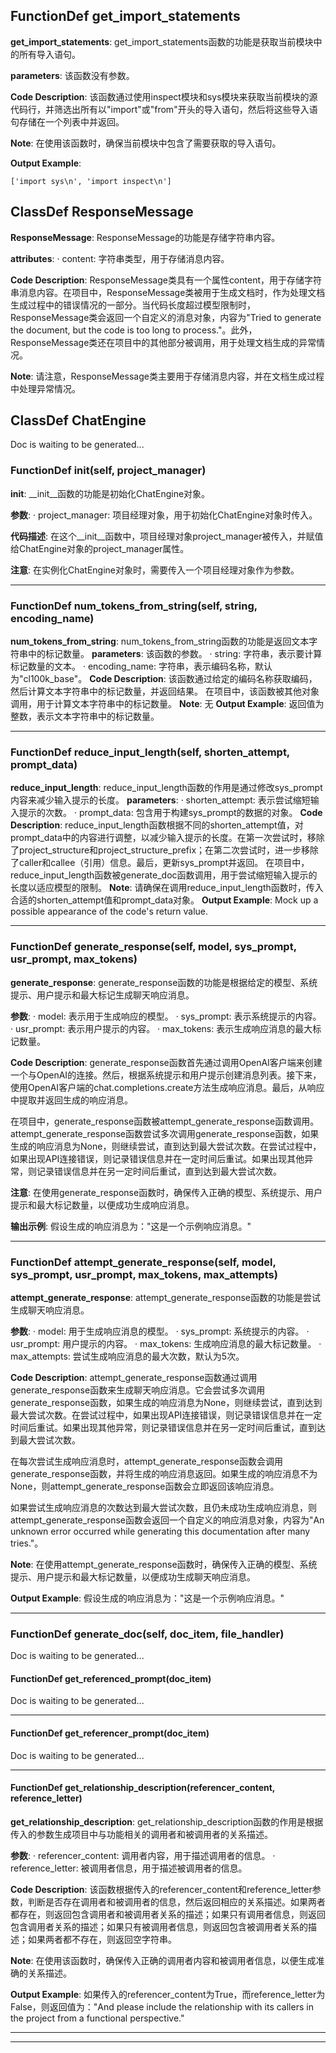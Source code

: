 ## FunctionDef get_import_statements
**get_import_statements**: get_import_statements函数的功能是获取当前模块中的所有导入语句。

**parameters**: 该函数没有参数。

**Code Description**: 该函数通过使用inspect模块和sys模块来获取当前模块的源代码行，并筛选出所有以"import"或"from"开头的导入语句，然后将这些导入语句存储在一个列表中并返回。

**Note**: 在使用该函数时，确保当前模块中包含了需要获取的导入语句。

**Output Example**: 
```
['import sys\n', 'import inspect\n']
```
## ClassDef ResponseMessage
**ResponseMessage**: ResponseMessage的功能是存储字符串内容。

**attributes**: 
· content: 字符串类型，用于存储消息内容。

**Code Description**: 
ResponseMessage类具有一个属性content，用于存储字符串消息内容。在项目中，ResponseMessage类被用于生成文档时，作为处理文档生成过程中的错误情况的一部分。当代码长度超过模型限制时，ResponseMessage类会返回一个自定义的消息对象，内容为"Tried to generate the document, but the code is too long to process."。此外，ResponseMessage类还在项目中的其他部分被调用，用于处理文档生成的异常情况。

**Note**: 请注意，ResponseMessage类主要用于存储消息内容，并在文档生成过程中处理异常情况。
## ClassDef ChatEngine
Doc is waiting to be generated...
### FunctionDef __init__(self, project_manager)
**__init__**: __init__函数的功能是初始化ChatEngine对象。

**参数**:
· project_manager: 项目经理对象，用于初始化ChatEngine对象时传入。

**代码描述**:
在这个__init__函数中，项目经理对象project_manager被传入，并赋值给ChatEngine对象的project_manager属性。

**注意**:
在实例化ChatEngine对象时，需要传入一个项目经理对象作为参数。
***
### FunctionDef num_tokens_from_string(self, string, encoding_name)
**num_tokens_from_string**: num_tokens_from_string函数的功能是返回文本字符串中的标记数量。
**parameters**: 该函数的参数。
· string: 字符串，表示要计算标记数量的文本。
· encoding_name: 字符串，表示编码名称，默认为"cl100k_base"。
**Code Description**: 该函数通过给定的编码名称获取编码，然后计算文本字符串中的标记数量，并返回结果。
在项目中，该函数被其他对象调用，用于计算文本字符串中的标记数量。
**Note**: 无
**Output Example**: 返回值为整数，表示文本字符串中的标记数量。
***
### FunctionDef reduce_input_length(self, shorten_attempt, prompt_data)
**reduce_input_length**: reduce_input_length函数的作用是通过修改sys_prompt内容来减少输入提示的长度。
**parameters**:
· shorten_attempt: 表示尝试缩短输入提示的次数。
· prompt_data: 包含用于构建sys_prompt的数据的对象。
**Code Description**: reduce_input_length函数根据不同的shorten_attempt值，对prompt_data中的内容进行调整，以减少输入提示的长度。在第一次尝试时，移除了project_structure和project_structure_prefix；在第二次尝试时，进一步移除了caller和callee（引用）信息。最后，更新sys_prompt并返回。
在项目中，reduce_input_length函数被generate_doc函数调用，用于尝试缩短输入提示的长度以适应模型的限制。
**Note**: 请确保在调用reduce_input_length函数时，传入合适的shorten_attempt值和prompt_data对象。
**Output Example**: Mock up a possible appearance of the code's return value.
***
### FunctionDef generate_response(self, model, sys_prompt, usr_prompt, max_tokens)
**generate_response**: generate_response函数的功能是根据给定的模型、系统提示、用户提示和最大标记生成聊天响应消息。

**参数**:
· model: 表示用于生成响应的模型。
· sys_prompt: 表示系统提示的内容。
· usr_prompt: 表示用户提示的内容。
· max_tokens: 表示生成响应消息的最大标记数量。

**Code Description**:
generate_response函数首先通过调用OpenAI客户端来创建一个与OpenAI的连接。然后，根据系统提示和用户提示创建消息列表。接下来，使用OpenAI客户端的chat.completions.create方法生成响应消息。最后，从响应中提取并返回生成的响应消息。

在项目中，generate_response函数被attempt_generate_response函数调用。attempt_generate_response函数尝试多次调用generate_response函数，如果生成的响应消息为None，则继续尝试，直到达到最大尝试次数。在尝试过程中，如果出现API连接错误，则记录错误信息并在一定时间后重试。如果出现其他异常，则记录错误信息并在另一定时间后重试，直到达到最大尝试次数。

**注意**: 在使用generate_response函数时，确保传入正确的模型、系统提示、用户提示和最大标记数量，以便成功生成响应消息。

**输出示例**:
假设生成的响应消息为："这是一个示例响应消息。"
***
### FunctionDef attempt_generate_response(self, model, sys_prompt, usr_prompt, max_tokens, max_attempts)
**attempt_generate_response**: attempt_generate_response函数的功能是尝试生成聊天响应消息。

**参数**:
· model: 用于生成响应消息的模型。
· sys_prompt: 系统提示的内容。
· usr_prompt: 用户提示的内容。
· max_tokens: 生成响应消息的最大标记数量。
· max_attempts: 尝试生成响应消息的最大次数，默认为5次。

**Code Description**:
attempt_generate_response函数通过调用generate_response函数来生成聊天响应消息。它会尝试多次调用generate_response函数，如果生成的响应消息为None，则继续尝试，直到达到最大尝试次数。在尝试过程中，如果出现API连接错误，则记录错误信息并在一定时间后重试。如果出现其他异常，则记录错误信息并在另一定时间后重试，直到达到最大尝试次数。

在每次尝试生成响应消息时，attempt_generate_response函数会调用generate_response函数，并将生成的响应消息返回。如果生成的响应消息不为None，则attempt_generate_response函数会立即返回该响应消息。

如果尝试生成响应消息的次数达到最大尝试次数，且仍未成功生成响应消息，则attempt_generate_response函数会返回一个自定义的响应消息对象，内容为"An unknown error occurred while generating this documentation after many tries."。

**Note**: 在使用attempt_generate_response函数时，确保传入正确的模型、系统提示、用户提示和最大标记数量，以便成功生成聊天响应消息。

**Output Example**: 假设生成的响应消息为："这是一个示例响应消息。"
***
### FunctionDef generate_doc(self, doc_item, file_handler)
Doc is waiting to be generated...
#### FunctionDef get_referenced_prompt(doc_item)
Doc is waiting to be generated...
***
#### FunctionDef get_referencer_prompt(doc_item)
Doc is waiting to be generated...
***
#### FunctionDef get_relationship_description(referencer_content, reference_letter)
**get_relationship_description**: get_relationship_description函数的作用是根据传入的参数生成项目中与功能相关的调用者和被调用者的关系描述。

**参数**:
· referencer_content: 调用者内容，用于描述调用者的信息。
· reference_letter: 被调用者信息，用于描述被调用者的信息。

**Code Description**:
该函数根据传入的referencer_content和reference_letter参数，判断是否存在调用者和被调用者的信息，然后返回相应的关系描述。如果两者都存在，则返回包含调用者和被调用者关系的描述；如果只有调用者信息，则返回包含调用者关系的描述；如果只有被调用者信息，则返回包含被调用者关系的描述；如果两者都不存在，则返回空字符串。

**Note**:
在使用该函数时，确保传入正确的调用者内容和被调用者信息，以便生成准确的关系描述。

**Output Example**:
如果传入的referencer_content为True，而reference_letter为False，则返回值为："And please include the relationship with its callers in the project from a functional perspective."
***
***
